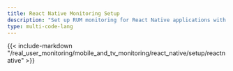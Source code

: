 ```yaml
---
title: React Native Monitoring Setup
description: "Set up RUM monitoring for React Native applications with automatic tracking of user sessions, performance, and errors."
type: multi-code-lang
---
```


{{< include-markdown "/real_user_monitoring/mobile_and_tv_monitoring/react_native/setup/reactnative" >}}